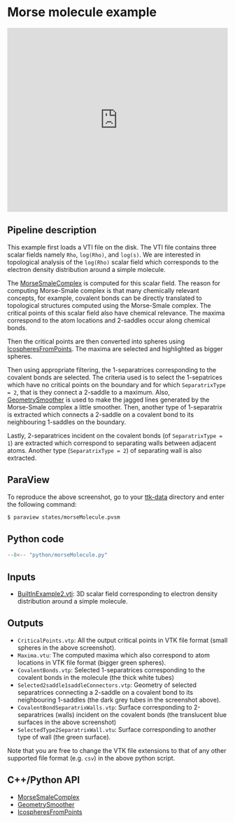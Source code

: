 # Morse molecule example

<!--[![Dragon example video tutorial](https://topology-tool-kit.github.io/img/gallery/morseMolecule.jpg)](https://youtu.be/Rdsfkb6SpK8)-->

<iframe width="100%" height="420"
src="https://www.youtube.com/embed/Rdsfkb6SpK8" frameborder="0"
allowfullscreen></iframe>

## Pipeline description
This example first loads a VTI file on the disk. The VTI file contains three scalar fields namely `Rho`, `log(Rho)`, and `log(s)`. We are interested in topological analysis of the `log(Rho)` scalar field which corresponds to the electron density distribution around a simple molecule. 

The [MorseSmaleComplex](https://topology-tool-kit.github.io/doc/html/classttkMorseSmaleComplex.html) is computed for this scalar field. The reason for computing Morse-Smale complex is that many chemically relevant concepts, for example, covalent bonds can be directly translated to topological structures computed using the Morse-Smale complex. The critical points of this scalar field also have chemical relevance. The maxima correspond to the atom locations and 2-saddles occur along chemical bonds. 

Then the critical points are then converted into spheres using [IcospheresFromPoints](https://topology-tool-kit.github.io/doc/html/classttkIcospheresFromPoints.html). The maxima are selected and highlighted as bigger spheres. 

Then using appropriate filtering, the 1-separatrices corresponding to the covalent bonds are selected. The criteria used is to select the 1-sepatrices which have no critical points on the boundary and for which `SeparatrixType = 2`, that is they connect a 2-saddle to a maximum. Also, [GeometrySmoother](https://topology-tool-kit.github.io/doc/html/classttkGeometrySmoother.html) is used to make the jagged lines generated by the Morse-Smale complex a little smoother. Then, another type of 1-separatrix is extracted which connects a 2-saddle on a covalent bond to its neighbouring 1-saddles on the boundary.

Lastly, 2-separatrices incident on the covalent bonds (of `SeparatrixType = 1`) are extracted which correspond to separating walls between adjacent atoms. Another type (`SeparatrixType = 2`) of separating wall is also extracted.

## ParaView
To reproduce the above screenshot, go to your [ttk-data](https://github.com/topology-tool-kit/ttk-data) directory and enter the following command:
``` bash
$ paraview states/morseMolecule.pvsm
```

## Python code

``` python  linenums="1"
--8<-- "python/morseMolecule.py"
```

## Inputs
- [BuiltInExample2.vti](https://github.com/topology-tool-kit/ttk-data/raw/dev/BuiltInExample2.vti): 3D scalar field corresponding to electron density distribution around a simple molecule.

## Outputs
- `CriticalPoints.vtp`: All the output critical points in VTK file format (small spheres in the above screenshot). 
- `Maxima.vtu`: The computed maxima which also correspond to atom locations in VTK file format (bigger green spheres).
- `CovalentBonds.vtp`: Selected 1-separatrices corresponding to the covalent bonds in the molecule (the thick white tubes)
- `Selected2saddle1saddleConnectors.vtp`: Geometry of selected separatrices connecting a 2-saddle on a covalent bond to its neighbouring 1-saddles (the dark grey tubes in the screenshot above). 
- `CovalentBondSeparatrixWalls.vtp`: Surface corresponding to 2-separatrices (walls) incident on the covalent bonds (the translucent blue surfaces in the above screenshot)
- `SelectedType2SeparatrixWall.vtu`: Surface corresponding to another type of wall (the green surface).

Note that you are free to change the VTK file extensions to that of any other supported file format (e.g. `csv`) in the above python script.


## C++/Python API
- [MorseSmaleComplex](https://topology-tool-kit.github.io/doc/html/classttkMorseSmaleComplex.html)
- [GeometrySmoother](https://topology-tool-kit.github.io/doc/html/classttkGeometrySmoother.html)
- [IcospheresFromPoints](https://topology-tool-kit.github.io/doc/html/classttkIcospheresFromPoints.html)

